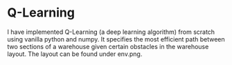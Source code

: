# Q-Learning
 I have implemented Q-Learning (a deep learning algorithm) from scratch using vanilla python and numpy. It specifies the most efficient path between two sections of a warehouse given certain obstacles in the warehouse layout. The layout can be found under env.png.
